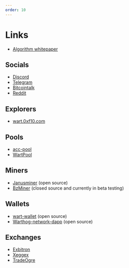 ```yaml
---
order: 10
---
```

# Links

* [Algorithm whitepaper](https://github.com/CoinFuMasterShifu/ProofOfBalancedWork/blob/main/PoBW.pdf)

## Socials
* [Discord](https://discord.com/invite/QMDV8bGTdQ)
* [Telegram](https://t.me/warthognetwork)
* [Bitcointalk](https://bitcointalk.org/index.php?topic=5458046.0)
* [Reddit](https://www.reddit.com/r/warthognetwork/)

## Explorers
* [wart.0xf10.com](https://wart.0xf10.com/)
  
## Pools
* [acc-pool](https://warthog.acc-pool.pw/)
* [WartPool](https://www.wartpool.io/)

## Miners
* [Janusminer](https://github.com/CoinFuMasterShifu/janusminer) (open source)
* [BzMiner](https://www.bzminer.com/betas/) (closed source and currently in beta testing)

## Wallets
* [wart-wallet](https://github.com/andrewcrypto777/wart-wallet) (open source)
* [Warthog-network-dapp](https://github.com/warthog-network/wart-dapp) (open source)

## Exchanges 
* [Exbitron](https://exbitron.com/trade?market=wart-usdt)
* [Xeggex](https://xeggex.com/market/WART_USDT)
* [TradeOgre](https://tradeogre.com/exchange/WART-USDT)
